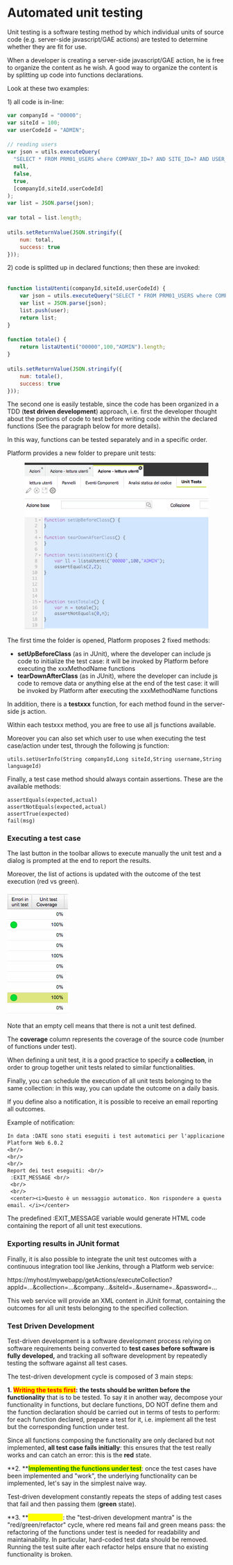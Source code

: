 # Automated unit testing

Unit testing is a software testing method by which individual units of source code (e.g. server-side javascript/GAE actions) are tested to determine whether they are fit for use.

When a developer is creating a server-side javascript/GAE action, he is free to organize the content as he wish. A good way to organize the content is by splitting up code into functions declarations.

Look at these two examples:

1\) all code is in-line:

```javascript
var companyId = "00000";
var siteId = 100;
var userCodeId = "ADMIN";

// reading users
var json = utils.executeQuery(
  "SELECT * FROM PRM01_USERS where COMPANY_ID=? AND SITE_ID=? AND USER_CODE_ID=?",
  null,
  false,
  true,
  [companyId,siteId,userCodeId]
);
var list = JSON.parse(json);

var total = list.length;

utils.setReturnValue(JSON.stringify({
    num: total,
    success: true
}));

```

2\) code is splitted up in declared functions; then these are invoked:

```javascript

function listaUtenti(companyId,siteId,userCodeId) {
    var json = utils.executeQuery("SELECT * FROM PRM01_USERS where COMPANY_ID=? AND SITE_ID=? AND USER_CODE_ID=?",null,false,true,[companyId,siteId,userCodeId]);
    var list = JSON.parse(json);
    list.push(user);
    return list;
}

function totale() {
    return listaUtenti("00000",100,"ADMIN").length;
}

utils.setReturnValue(JSON.stringify({
    num: totale(),
    success: true
}));

```

The second one is easily testable, since the code has been organized in a TDD (**test driven development**) approach, i.e. first the developer thought about the portions of code to test before writing code within the declared functions (See the paragraph below for more details).

In this way, functions can be tested separately and in a specific order.

Platform provides a new folder to prepare unit tests:

<figure><img src="../../.gitbook/assets/image (26).png" alt=""><figcaption></figcaption></figure>

The first time the folder is opened, Platform proposes 2 fixed methods:

* **setUpBeforeClass** (as in JUnit),  where the developer can include js code to initialize the test case: it will be invoked by Platform before executing the xxxMethodName functions
* **tearDownAfterClass** (as in JUnit),  where the developer can include js code to remove data or anything else at the end of the test case: it will be invoked by Platform after executing the xxxMethodName functions

In addition, there is a **testxxx** function, for each method found in the server-side js action.&#x20;

Within each testxxx method, you are free to use all js functions available.&#x20;

Moreover you can also set which user to use when executing the test case/action under test, through the following js function:

```
utils.setUserInfo(String companyId,Long siteId,String username,String languageId)
```

Finally, a test case method should always contain assertions. These are the available methods:

```
assertEquals(expected,actual)
assertNotEquals(expected,actual)
assertTrue(expected)
fail(msg)
```

### Executing a test case

The last button in the toolbar allows to execute manually the unit test and a dialog is prompted at the end to report the results.

Moreover, the list of actions is updated with the outcome of the test execution (red vs green).

![](<../../.gitbook/assets/image (9).png>)

Note that an empty cell means that there is not a unit test defined.

The **coverage** column represents the coverage of the source code (number of functions under test).

When defining a unit test, it is a good practice to specify a **collection**, in order to group together unit tests related to similar functionalities.

Finally, you can schedule the execution of all unit tests belonging to the same collection: in this way, you can update the outcome on a daily basis.

If you define also a notification, it is possible to receive an email reporting all outcomes.

Example of notification:

```
In data :DATE sono stati eseguiti i test automatici per l'applicazione Platform Web 6.0.2 
<br/> 
<br/> 
<br/> 
Report dei test eseguiti: <br/>
 :EXIT_MESSAGE <br/> 
 <br/> 
 <br/> 
 <center><i>Questo è un messaggio automatico. Non rispondere a questa email. </i></center>

```

The predefined :EXIT\_MESSAGE variable would generate HTML code containing the report of all unit test executions.



### Exporting results in JUnit format

Finally, it is also possible to integrate the unit test outcomes with a continuous integration tool like Jenkins, through a Platform web service:

https://myhost/mywebapp/getActions/executeCollection?appId=...\&collection=...\&company...\&siteId=..\&username=..\&password=...

This web service will provide an XML content in JUnit format, containing the outcomes for all unit tests belonging to the specified collection.



### Test Driven Development

Test-driven development is a software development process relying on software requirements being converted to **test cases before software is fully developed,** and tracking all software development by repeatedly testing the software against all test cases.&#x20;

The test-driven development cycle is composed of 3 main steps:

**1. **<mark style="color:red;">**Writing the tests first**</mark>**:** **the tests should be written before the functionality** that is to be tested. To say it in another way, decompose your functionality in functions, but declare functions, DO NOT define them and the function declaration should be carried out in terms of tests to perform: for each function declared, prepare a test for it, i.e. implement all the test but the corresponding function under test.&#x20;

Since all functions composing the functionality are only declared but not implemented, **all test case fails initially**: this ensures that the test really works and can catch an error: this is the **red** state.

**2. **<mark style="color:green;">**Implementing the functions under test**</mark>: once the test cases have been implemented and "work", the underlying functionality can be implemented, let's say in the simplest naive way.&#x20;

Test-driven development constantly repeats the steps of adding test cases that fail and then passing them (**green** state).

**3. **<mark style="color:yellow;">**Refactoring**</mark>: the "test-driven development mantra" is the "red/green/refactor" cycle, where red means fail and green means pass: the refactoring of the functions under test is needed for readability and maintainability. In particular, hard-coded test data should be removed. Running the test suite after each refactor helps ensure that no existing functionality is broken.
